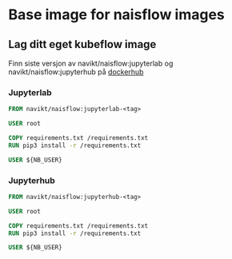 # Base image for naisflow images

## Lag ditt eget kubeflow image

Finn siste versjon av navikt/naisflow:jupyterlab og navikt/naisflow:jupyterhub 
på [dockerhub]("https://hub.docker.com/r/navikt/naisflow/tags")

### Jupyterlab
````dockerfile
FROM navikt/naisflow:jupyterlab-<tag>

USER root

COPY requirements.txt /requirements.txt
RUN pip3 install -r /requirements.txt

USER ${NB_USER}
````

### Jupyterhub
````dockerfile
FROM navikt/naisflow:jupyterhub-<tag>

USER root

COPY requirements.txt /requirements.txt
RUN pip3 install -r /requirements.txt

USER ${NB_USER}
````
